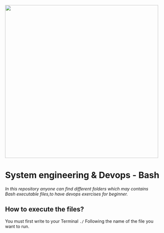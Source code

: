 <img src="https://bashlogo.com/img/logo/png/monochrome_dark.png" high="" width="500">

# System engineering & Devops - Bash

_In this repository anyone can find different folders which may contains Bash executable files,to have devops exercises for beginner._

## How to execute the files?
You must first write to your Terminal `./` Following the name of the file you want to run.
